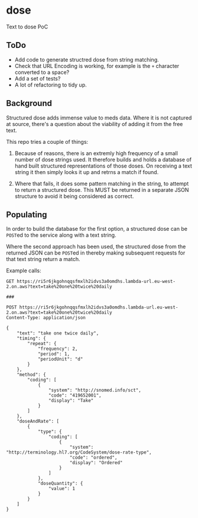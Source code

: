 # dose
Text to dose PoC

## ToDo
* Add code to generate structred dose from string matching.
* Check that URL Encoding is working, for example is the `+` character converted to a space?
* Add a set of tests?
* A lot of refactoring to tidy up.

## Background
Structured dose adds immense value to meds data.
Where it is not captured at source, there's a question about the viability of adding it from the free text.

This repo tries a couple of things:
1) Because of reasons, there is an extremly high frequency of a small number of dose strings used. It therefore builds and holds a database of hand built structured representations of those doses. On receiving a text string it then simply looks it up and retrns a match if found.

2) Where that fails, it does some pattern matching in the string, to attempt to return a structured dose. This MUST be returned in a separate JSON structure to avoid it being considered as correct.

## Populating
In order to build the database for the first option, a structured dose can be `POST`ed to the service along with a text string.

Where the second approach has been used, the structured dose from the returned JSON can be `POST`ed in thereby making subsequent requests for that text string return a match.

Example calls:
```
GET https://ri5r6jkgohnqqsfmxlh2idvs3a0omdhs.lambda-url.eu-west-2.on.aws?text=take%20one%20twice%20daily

###

POST https://ri5r6jkgohnqqsfmxlh2idvs3a0omdhs.lambda-url.eu-west-2.on.aws?text=take%20one%20twice%20daily
Content-Type: application/json

{
    "text": "take one twice daily",
    "timing": {
        "repeat": {
            "frequency": 2,
            "period": 1,
            "periodUnit": "d"
        }
    },
    "method": {
        "coding": [
            {
                "system": "http://snomed.info/sct",
                "code": "419652001",
                "display": "Take"
            }
        ]
    },
    "doseAndRate": [
        {
            "type": {
                "coding": [
                    {
                        "system": "http://terminology.hl7.org/CodeSystem/dose-rate-type",
                        "code": "ordered",
                        "display": "Ordered"
                    }
                ]
            },
            "doseQuantity": {
                "value": 1
            }
        }
    ]
}
```